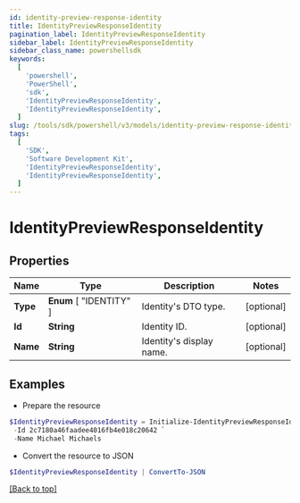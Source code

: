 ```yaml
---
id: identity-preview-response-identity
title: IdentityPreviewResponseIdentity
pagination_label: IdentityPreviewResponseIdentity
sidebar_label: IdentityPreviewResponseIdentity
sidebar_class_name: powershellsdk
keywords:
  [
    'powershell',
    'PowerShell',
    'sdk',
    'IdentityPreviewResponseIdentity',
    'IdentityPreviewResponseIdentity',
  ]
slug: /tools/sdk/powershell/v3/models/identity-preview-response-identity
tags:
  [
    'SDK',
    'Software Development Kit',
    'IdentityPreviewResponseIdentity',
    'IdentityPreviewResponseIdentity',
  ]
---
```


# IdentityPreviewResponseIdentity

## Properties

| Name     | Type                    | Description              | Notes      |
| -------- | ----------------------- | ------------------------ | ---------- |
| **Type** | **Enum** [ "IDENTITY" ] | Identity's DTO type.     | [optional] |
| **Id**   | **String**              | Identity ID.             | [optional] |
| **Name** | **String**              | Identity's display name. | [optional] |

## Examples

- Prepare the resource

```powershell
$IdentityPreviewResponseIdentity = Initialize-IdentityPreviewResponseIdentity  -Type IDENTITY `
 -Id 2c7180a46faadee4016fb4e018c20642 `
 -Name Michael Michaels
```

- Convert the resource to JSON

```powershell
$IdentityPreviewResponseIdentity | ConvertTo-JSON
```

[[Back to top]](#)
